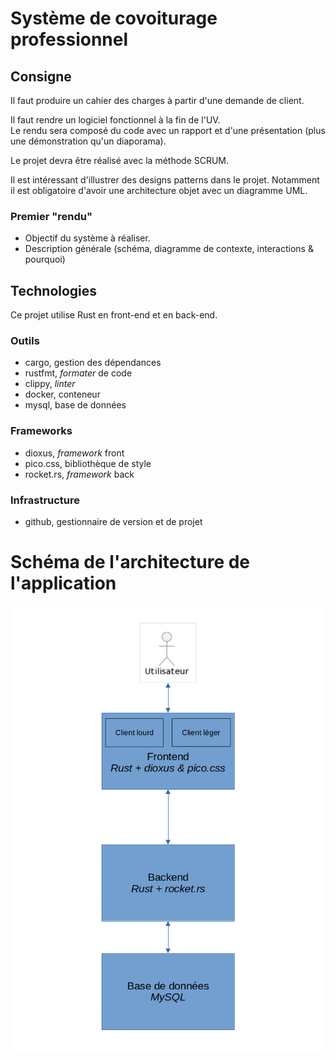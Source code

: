 # Système de covoiturage professionnel

## Consigne

Il faut produire un cahier des charges à partir d'une demande de client.

Il faut rendre un logiciel fonctionnel à la fin de l'UV.  
Le rendu sera composé du code avec un rapport et d'une présentation (plus une démonstration qu'un diaporama).

Le projet devra être réalisé avec la méthode SCRUM.

Il est intéressant d'illustrer des designs patterns dans le projet.
Notamment il est obligatoire d'avoir une architecture objet avec un diagramme UML.


### Premier "rendu"

- Objectif du système à réaliser.
- Description générale (schéma, diagramme de contexte, interactions & pourquoi)

## Technologies

Ce projet utilise Rust en front-end et en back-end.

### Outils

- cargo, gestion des dépendances
- rustfmt, *formater* de code
- clippy, *linter*
- docker, conteneur
- mysql, base de données

### Frameworks

- dioxus, *framework* front
- pico.css, bibliothèque de style
- rocket.rs, *framework* back

### Infrastructure

- github, gestionnaire de version et de projet

# Schéma de l'architecture de l'application

![Diagramme de l'architecture](diagramme-architecture/diagramme-architecture.png)

